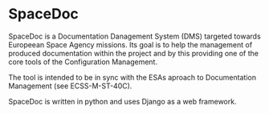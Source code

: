 # SpaceDoc

SpaceDoc is a Documentation Danagement System (DMS) targeted towards Europeean Space Agency missions. Its goal is to help the management of produced documentation within the project and by this providing one of the core tools of the Configuration Management.

The tool is intended to be in sync with the ESAs aproach to Documentation Management (see ECSS-M-ST-40C).

SpaceDoc is written in python and uses Django as a web framework.
